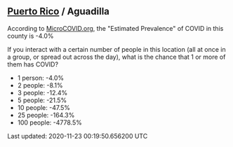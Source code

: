 
## [Puerto Rico](/united-states/puerto-rico) / Aguadilla

According to [MicroCOVID.org](http://microcovid.org),
the "Estimated Prevalence" of COVID in this county is -4.0%

If you interact with a certain number of people in this location
(all at once in a group, or spread out across the day), what is the chance that
1 or more of them has COVID?

- 1 person: -4.0%
- 2 people: -8.1%
- 3 people: -12.4%
- 5 people: -21.5%
- 10 people: -47.5%
- 25 people: -164.3%
- 100 people: -4778.5%

Last updated: 2020-11-23 00:19:50.656200 UTC
